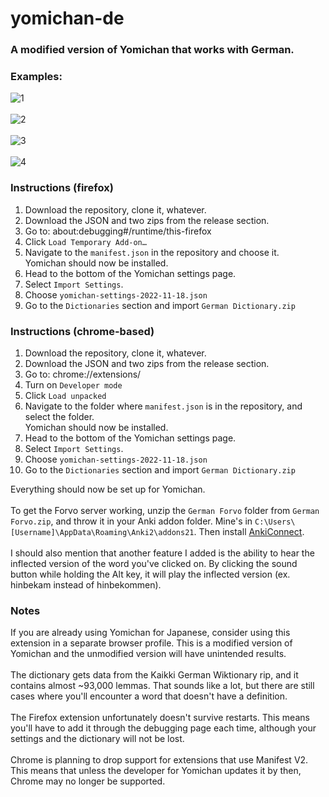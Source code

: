 # yomichan-de

<h3>A modified version of Yomichan that works with German.</h3>
 
<h3>Examples:</h3>
 
![1](https://user-images.githubusercontent.com/83692925/202674855-aaf43c6f-1db1-4db9-ad4b-47909ed6adb7.png)
<br><br>
![2](https://user-images.githubusercontent.com/83692925/202674917-36faf680-2dca-4f48-9804-3f31b902c975.png)
<br><br>
![3](https://user-images.githubusercontent.com/83692925/202675062-ad0e30c1-e07d-4e45-ac45-aa2742922e01.png)
<br><br>
![4](https://user-images.githubusercontent.com/83692925/202675134-f8e41a3e-4353-4e62-a5f2-b36e25d68d57.png)

<h3>Instructions (firefox)</h3>
<ol>
 <li>Download the repository, clone it, whatever.</li>
 <li>Download the JSON and two zips from the release section.</li>
 <li>Go to: about:debugging#/runtime/this-firefox</li>
 <li>Click <code>Load Temporary Add-on…</code></li>
 <li>Navigate to the <code>manifest.json</code> in the repository and choose it.
  <br>Yomichan should now be installed.
 </li>
 <li>Head to the bottom of the Yomichan settings page.</li>
 <li>Select <code>Import Settings</code>.</li>
 <li>Choose <code>yomichan-settings-2022-11-18.json</code></li>
 <li>Go to the <code>Dictionaries</code> section and import <code>German Dictionary.zip</code></li>
</ol>

<h3>Instructions (chrome-based)</h3>
<ol>
 <li>Download the repository, clone it, whatever.</li>
 <li>Download the JSON and two zips from the release section.</li>
 <li>Go to: chrome://extensions/</li>
 <li>Turn on <code>Developer mode</code></li>
 <li>Click <code>Load unpacked</code></li>
 <li>Navigate to the folder where <code>manifest.json</code> is in the repository, and select the folder.
  <br>Yomichan should now be installed.
 </li>
 <li>Head to the bottom of the Yomichan settings page.</li>
 <li>Select <code>Import Settings</code>.</li>
 <li>Choose <code>yomichan-settings-2022-11-18.json</code></li>
 <li>Go to the <code>Dictionaries</code> section and import <code>German Dictionary.zip</code></li>
</ol>

Everything should now be set up for Yomichan.
<br><br>
To get the Forvo server working, unzip the `German Forvo` folder from `German Forvo.zip`, and throw it in your Anki addon folder.
Mine's in `C:\Users\[Username]\AppData\Roaming\Anki2\addons21`.
Then install <a href="https://ankiweb.net/shared/info/2055492159">AnkiConnect</a>.
<br><br>
I should also mention that another feature I added is the ability to hear the inflected version of the word you've clicked on. By clicking the sound button while holding the Alt key, it will play the inflected version (ex. hinbekam instead of hinbekommen).

<h3>Notes</h3>
If you are already using Yomichan for Japanese, consider using this extension in a separate browser profile. This is a modified version of Yomichan and the unmodified version will have unintended results.
<br><br>
The dictionary gets data from the Kaikki German Wiktionary rip, and it contains almost ~93,000 lemmas. That sounds like a lot, but there are still cases where you'll encounter a word that doesn't have a definition.
<br><br>
The Firefox extension unfortunately doesn't survive restarts. This means you'll have to add it through the debugging page each time, although your settings and the dictionary will not be lost.
<br><br>
Chrome is planning to drop support for extensions that use Manifest V2. This means that unless the developer for Yomichan updates it by then, Chrome may no longer be supported.
